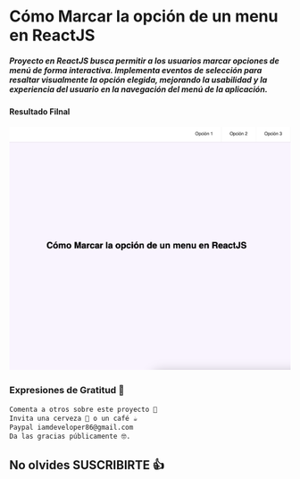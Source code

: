 # Cómo Marcar la opción de un menu en ReactJS

##### Proyecto en ReactJS busca permitir a los usuarios marcar opciones de menú de forma interactiva. Implementa eventos de selección para resaltar visualmente la opción elegida, mejorando la usabilidad y la experiencia del usuario en la navegación del menú de la aplicación.

#### Resultado Filnal

![](https://raw.githubusercontent.com/urian121/imagenes-proyectos-github/master/marcar-la-option-menu-en-reactjs.png)

### Expresiones de Gratitud 🎁

    Comenta a otros sobre este proyecto 📢
    Invita una cerveza 🍺 o un café ☕
    Paypal iamdeveloper86@gmail.com
    Da las gracias públicamente 🤓.

## No olvides SUSCRIBIRTE 👍
